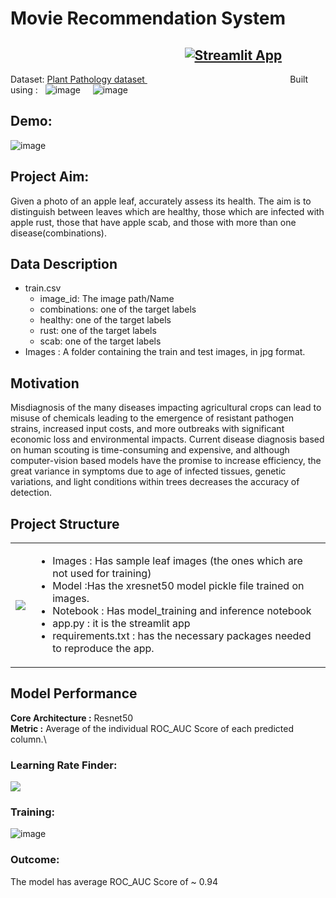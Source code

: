 # Movie Recommendation System

## &nbsp; &nbsp; &nbsp; &nbsp; &nbsp; &nbsp; &nbsp; &nbsp; &nbsp; &nbsp; &nbsp; &nbsp; &nbsp; &nbsp; &nbsp; &nbsp; &nbsp; &nbsp; &nbsp; &nbsp; &nbsp; &nbsp;  &nbsp; &nbsp; &nbsp; &nbsp; &nbsp; &nbsp; [![Streamlit App](https://static.streamlit.io/badges/streamlit_badge_black_white.svg)](https://share.streamlit.io/simplysumanth/apple_leaf_disease_classifier/main/app.py) 
Dataset: <a href = "https://www.kaggle.com/c/plant-pathology-2020-fgvc7/data"> Plant Pathology dataset </a> &nbsp; &nbsp; &nbsp; &nbsp; &nbsp; &nbsp; &nbsp; &nbsp; &nbsp; &nbsp; &nbsp; &nbsp; &nbsp; &nbsp; &nbsp; &nbsp; &nbsp; &nbsp; &nbsp; &nbsp; &nbsp; &nbsp; &nbsp; &nbsp; &nbsp; &nbsp; &nbsp; &nbsp; &nbsp; Built using : &nbsp; ![image](https://user-images.githubusercontent.com/26655188/143618035-3efecc7a-92e5-4548-a566-94de785454c3.png) &nbsp; &nbsp; ![image](https://user-images.githubusercontent.com/26655188/143617981-be944849-80e3-4440-93c7-1df0e5dc2cae.png)

## Demo:
![image](https://user-images.githubusercontent.com/26655188/155879073-b07d89a4-fcd5-4503-a3dc-ea67064f66a2.png)


## Project Aim:
Given a photo of an apple leaf, accurately assess its health. The aim is to distinguish between leaves which are healthy, those which are infected with apple rust, those that have apple scab, and those with more than one disease(combinations).

## Data Description
* train.csv
  * image_id: The image path/Name
  * combinations: one of the target labels
  * healthy: one of the target labels
  * rust: one of the target labels
  * scab: one of the target labels
* Images : A folder containing the train and test images, in jpg format.

## Motivation
Misdiagnosis of the many diseases impacting agricultural crops can lead to misuse of chemicals leading to the emergence of resistant pathogen strains, increased input costs, and more outbreaks with significant economic loss and environmental impacts. Current disease diagnosis based on human scouting is time-consuming and expensive, and although computer-vision based models have the promise to increase efficiency, the great variance in symptoms due to age of infected tissues, genetic variations, and light conditions within trees decreases the accuracy of detection.

## Project Structure
<table border="0">
 <tr>
    <th scope="col">
      <img src = "https://user-images.githubusercontent.com/26655188/143619050-5c0ba744-1bb5-4623-b9df-6fb28dc1942e.png"/>
    </th>
    <td>
      <ul>
        <li>Images : Has sample leaf images (the ones which are not used for training)</li>
        <li>Model :Has the xresnet50 model pickle file trained on images. </li>
        <li>Notebook : Has model_training and inference notebook </li>
      <li>app.py : it is the streamlit app </li>
        <li>requirements.txt : has the necessary packages needed to reproduce the app.</li>
      </ul>
   </td>
  </tr>
</table>

## Model Performance
**Core Architecture :** Resnet50\
**Metric :** Average of the individual ROC_AUC Score of each predicted column.\

### Learning Rate Finder:
<img src = 'https://www.kaggleusercontent.com/kf/80082306/eyJhbGciOiJkaXIiLCJlbmMiOiJBMTI4Q0JDLUhTMjU2In0..LyMZvL_fOX54b6Ywn7LKIQ.7JW37mD7ICssXzu9kSATmnnH6UHUpohfUYfDL2jb-UtuT2hONotW9Nz9eHc_Bg45PRC9Mgdga7UiYZRt6lNQKfhakhElXuSaSR3gFojFrFqBOHBj7Mnu0wa2G2LMEQ1vEYTPWdif3XXxcW6TGu5ANYbT9i3wEMQ8c35qkZpLv_LNvWBzfNhemXS7jwogrVxcAu_wS0SwYbjombffnwktYz9UdiCw7ODTdr75VD36Qsj0j1GMB_RdhBuFfjqDVXZfQkSW00mbPlw7JkMTyAbcWgg8b1rRCVgAABMi_VgqtAXtQ2rhTn9KJGJDJcATlue0U046qqK-3Wzfl4JAfXzeqqAm9U0zuBsnjX76pCiYR8rDg_QEXZAtSVkzbq-802YIRVyJX5kr9AcmC_X8rUnbttOXwSsB_SRg4Q4PQEa7GEzVGkXmxUBhYJ4Zi0pIsT9WTlNGw2sZ0xTmqhawdOtic6BBu8z_9lsyK9_Xyx8V1GsaGz6e8_6q8OV27mRn6CPcjYjygUv6I2kwdPGyITAdWq4qqcGGoSmNvEHkvF-dtmpRruPFyOrcvc-sNWNWX-gdhABGNG4omwT5eIroPg_JRlGs4vWInz5rAwFDqmXn9RbcTIhRxSJR67ZZxD8Mw6pu5JYsCW5p4lR-HYF1rFgp0RCxEQA3zeb1lwXrbBYZ_gE.6lAs4-_BfhAgrlYbd52Ltw/__results___files/__results___24_2.png'>

### Training:
![image](https://user-images.githubusercontent.com/26655188/143623846-48a4c55f-abe3-4fbf-9fc8-7f811554bbdf.png)

### Outcome:
The model has average ROC_AUC Score of ~ 0.94




